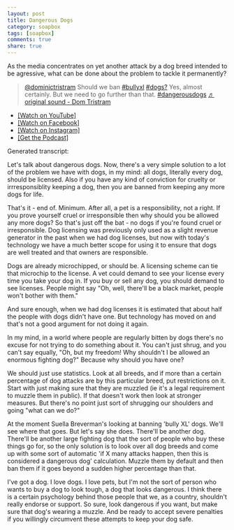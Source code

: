 ```yaml
---
layout: post
title: Dangerous Dogs
category: soapbox
tags: [soapbox]
comments: true
share: true
---
```


As the media concentrates on yet another attack by a dog breed intended to be agressive, what can be done about the problem to tackle it permanently?

<!--<blockquote class="tiktok-embed" cite="https://www.tiktok.com/@dominictristram/video/7237410401359645979" data-video-id="7237410401359645979" style="max-width: 605px;min-width: 325px;" > <section> <a target="_blank" title="@dominictristram" href="https://www.tiktok.com/@dominictristram?refer=embed">@dominictristram</a> <p>Record Migration Figures</p> <a target="_blank" title="♬ original sound  - Dom Tristram" href="https://www.tiktok.com/music/original-sound-Dom-Tristram-7237410319471364890?refer=embed">♬ original sound  - Dom Tristram</a> </section> </blockquote> <script async src="https://www.tiktok.com/embed.js"></script>-->

<blockquote class="tiktok-embed" cite="https://www.tiktok.com/@dominictristram/video/7277546289246522657" data-video-id="7277546289246522657" style="max-width: 605px;min-width: 325px;" > <section> <a target="_blank" title="@dominictristram" href="https://www.tiktok.com/@dominictristram?refer=embed">@dominictristram</a> Should we ban <a title="bullyxl" target="_blank" href="https://www.tiktok.com/tag/bullyxl?refer=embed">#bullyxl</a> <a title="dogs?" target="_blank" href="https://www.tiktok.com/tag/dogs%3F?refer=embed">#dogs?</a> Yes, almost certainly. But we need to go further than that. <a title="dangerousdogs" target="_blank" href="https://www.tiktok.com/tag/dangerousdogs?refer=embed">#dangerousdogs</a> <a target="_blank" title="♬ original sound - Dom Tristram" href="https://www.tiktok.com/music/original-sound-7277546324474825505?refer=embed">♬ original sound - Dom Tristram</a> </section> </blockquote> <script async src="https://www.tiktok.com/embed.js"></script>

<ul>
<li><a href="https://youtu.be/H9aLQRQMsUA?si=_hjoPT5qkxJGLoqo">[Watch on YouTube]</a></li>
<li><a href="https://fb.watch/n1srIzA0j8/">[Watch on Facebook]</a></li>
<li><a href="https://www.instagram.com/reel/CxDYqhiIoSL/">[Watch on Instagram]</a></li>
<li><a href="https://podcasts.apple.com/gb/podcast/dangerous-dogs/id1377617516?i=1000627477305">[Get the Podcast]</a></li>
</ul>


Generated transcript:

Let's talk about dangerous dogs. Now, there's a very simple solution to a lot of the problem we have with dogs, in my mind: all dogs, literally every dog, should be licensed. Also if you have any kind of conviction for cruelty or irrresponsiblity keeping a dog, then you are banned from keeping any more dogs for life.

That's it - end of. Minimum. After all, a pet is a responsibility, not a right. If you prove yourself cruel or irresponsible then why should you be allowed any more dogs? So that's just off the bat - no dogs if you're found cruel or irresponsible. Dog licensing was previously only used as a slight revenue generator in the past when we had dog licenses, but now with today's technology we have a much better scope for using it to ensure that dogs are well treated and that owners are responsible.

Dogs are already microchipped, or should be. A licensing scheme can tie that microchip to the license. A vet could demand to see your license every time you take your dog in. If you buy or sell any dog, you should demand to see licenses. People might say "Oh, well, there'll be a black market, people won't bother with them."

And sure enough, when we had dog licenses it is estimated that about half the people with dogs didn't have one. But technology has moved on and that's not a good argument for not doing it again.

In my mind, in a world where people are regularly bitten by dogs there's no excuse for not trying to do something about it. You can't just shrug, and you can't say equally, "Oh, but my freedom! Why shouldn't I be allowed an enormous fighting dog?" Because why should you have one?

We should just use statistics. Look at all breeds, and if more than a certain percentage of dog attacks are by this particular breed, put restrictions on it. Start with just making sure that they are muzzled (ie it's a legal requirement to muzzle them in public). If that doesn't work then look at stronger measures. But there's no point just sort of shrugging our shoulders and going "what can we do?"

At the moment Suella Breverman's looking at banning 'bully XL' dogs. We'll see where that goes. But let's say she does. There'll be another dog. There'll be another large fighting dog that the sort of people who buy these things go for, so the only solution is to look over all dog breeds and come up with some sort of automatic 'if X many attacks happen, then this is considered a dangerous dog' calculation. Muzzle them by default and then ban them if it goes beyond a sudden higher percentage than that.

  I've got a dog. I love dogs. I love pets, but I'm not the sort of person who wants to buy a dog to look tough, a dog that looks dangerous. I think there is a certain psychology behind those people that we, as a country, shouldn't really endorse or support. So sure, look dangerous if you want, but make sure that dog's wearing a muzzle. And be ready to accept severe penalties if you willingly circumvent these attempts to keep your dog safe.
